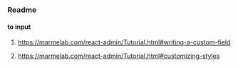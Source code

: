 ### Readme 

#### to input 
1. https://marmelab.com/react-admin/Tutorial.html#writing-a-custom-field

2. https://marmelab.com/react-admin/Tutorial.html#customizing-styles
